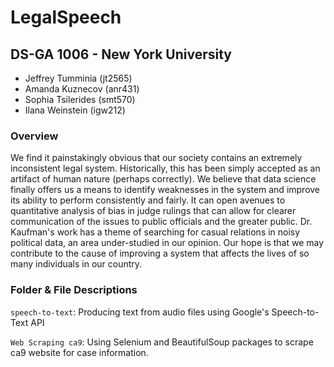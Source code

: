 # LegalSpeech
## DS-GA 1006 - New York University 
- Jeffrey Tumminia (jt2565)
- Amanda Kuznecov (anr431)
- Sophia Tsilerides (smt570)
- Ilana Weinstein (igw212)

### Overview
We find it painstakingly obvious that our society contains an extremely inconsistent legal system. Historically, this has been simply accepted as an artifact of human nature (perhaps correctly). We believe that data science finally offers us a means to identify weaknesses in the system and improve its ability to perform consistently and fairly. It can open avenues to quantitative analysis of bias in judge rulings that can allow for clearer communication of the issues to public officials and the greater public. Dr. Kaufman's work has a theme of searching for casual relations in noisy political data, an area under-studied in our opinion. Our hope is that we may contribute to the cause of improving a system that affects the lives of so many individuals in our country. 

### Folder & File Descriptions

`speech-to-text`: Producing text from audio files using Google's Speech-to-Text API

`Web Scraping ca9`: Using Selenium and BeautifulSoup packages to scrape ca9 website for case information. 
